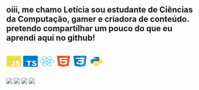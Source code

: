 ## oiii, me chamo Letícia sou estudante de Ciências da Computação, gamer e criadora de conteúdo. pretendo compartilhar um pouco do que eu aprendi aqui no github!


<div style="display: inline_block"><br>
    <img align="center" alt="lele-Js" height="30" width="40"
        src="https://raw.githubusercontent.com/devicons/devicon/master/icons/javascript/javascript-plain.svg">
    <img align="center" alt="lele-Ts" height="30" width="40"
        src="https://raw.githubusercontent.com/devicons/devicon/master/icons/typescript/typescript-plain.svg">
    <img align="center" alt="lele-React" height="30" width="40"
        src="https://raw.githubusercontent.com/devicons/devicon/master/icons/react/react-original.svg">
    <img align="center" alt="lele-HTML" height="30" width="40"
        src="https://raw.githubusercontent.com/devicons/devicon/master/icons/html5/html5-original.svg">
    <img align="center" alt="lele-CSS" height="30" width="40"
        src="https://raw.githubusercontent.com/devicons/devicon/master/icons/css3/css3-original.svg">
    <img align="center" alt="lele-Python" height="30" width="40"
        src="https://raw.githubusercontent.com/devicons/devicon/master/icons/python/python-original.svg">

    


</div>

##

<div>
    <a href="https://instagram.com/letmchd" target="_blank"><img
            src="https://img.shields.io/badge/-Instagram-%23E4405F?style=for-the-badge&logo=instagram&logoColor=white"
            target="_blank"></a>
    <a href="https://www.twitch.tv/itsmelett" target="_blank"><img
            src="https://img.shields.io/badge/Twitch-9146FF?style=for-the-badge&logo=twitch&logoColor=white"
            target="_blank"></a>
    <a href="https://discord.gg/jqY4vwWmyv" target="_blank"><img
            src="https://img.shields.io/badge/Discord-7289DA?style=for-the-badge&logo=discord&logoColor=white"
            target="_blank"></a>
    <a href="mailto:letpmachado@gmail.com"><img
            src="https://img.shields.io/badge/-Gmail-%23333?style=for-the-badge&logo=gmail&logoColor=white"
            target="_blank"></a>


</div>
